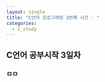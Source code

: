 ```yaml
---
layout: single
title: "C언어 프로그래밍 3번째 시간 - "
categories:
  - C_study
---
```


## C언어 공부시작 3일차

### ㅁㅁ
